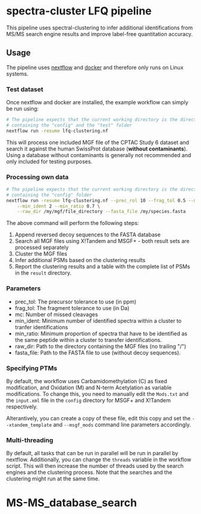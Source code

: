 # spectra-cluster LFQ pipeline

This pipeline uses spectral-clustering to infer additional identifications from MS/MS search engine results and improve label-free quantitation accuracy.

## Usage

The pipeline uses [nextflow](https://nextflow.io) and [docker](https://docker.com) and therefore
only runs on Linux systems.

### Test dataset

Once nextflow and docker are installed, the example workflow can simply be run using:

```bash
# The pipeline expects that the current working directory is the directory
# containing the "config" and the "test" folder
nextflow run -resume lfq-clustering.nf
```

This will process one included MGF file of the CPTAC Study 6 dataset and search it against the human SwissProt database (**without contaminants**). Using a database without contaminants is generally not recommended and only included for testing purposes.

### Processing own data

```bash
# The pipeline expects that the current working directory is the directory
# containing the "config" folder
nextflow run -resume lfq-clustering.nf --prec_rol 10 --frag_tol 0.5 --mc 1 \
	--min_ident 2 --min_ratio 0.7 \
	--raw_dir /my/mgf/file_directory --fasta_file /my/species.fasta
```

The above command will perform the following steps:

  1) Append reversed decoy sequences to the FASTA database
  2) Search all MGF files using X!Tandem and MSGF+ - both result sets are processed separately
  3) Cluster the MGF files
  4) Infer additional PSMs based on the clustering results
  5) Report the clustering results and a table with the complete list of PSMs in the `result` directory.

### Parameters

  * prec_tol: The precursor tolerance to use (in ppm)
  * frag_tol: The fragment tolerance to use (in Da)
  * mc: Number of missed cleavages
  * min_ident: Minimum number of identified spectra within a cluster to tranfer identifications
  * min_ratio: Minimum proportion of spectra that have to be identified as the same peptide within a cluster to transfer identifications.
  * raw_dir: Path to the directory containing the MGF files (no trailing "/")
  * fasta_file: Path to the FASTA file to use (without decoy sequences).

### Specifying PTMs

By default, the workflow uses Carbamidomethylation (C) as fixed modification, and Oxidation (M) and N-term Acetylation as variable modifications. To change this, you need to manually edit the `Mods.txt` and the `input.xml` file in the `config` directory for MSGF+ and X!Tandem respectively.

Alterantively, you can create a copy of these file, edit this copy and set the `--xtandem_template` and `--msgf_mods` command line parameters accordingly.

### Multi-threading
By default, all tasks that can be run in parallel will be run in parallel by nextflow. Additionally, you can change the `threads` variable in the workflow script. This will then increase the number of threads used by the search engines and the clustering process. Note that the searches and the clustering might run at the same time.
# MS-MS_database_search
